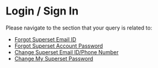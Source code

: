 # Login / Sign In

Please navigate to the section that your query is related to:

* [Forgot Superset Email ID](forgot-superset-email-id.md)
* [Forgot Superset Account Password](forgot-superset-account-password.md)
* [Change Superset Email ID/Phone Number](../account-issues/change-superset-email-id-phone-number.md)
* [Change My Superset Password](../account-issues/change-my-superset-password.md)

